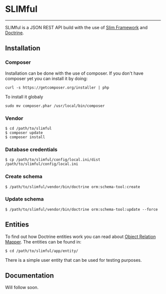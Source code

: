 # SLIMful
***

SLIMful is a JSON REST API build with the use of [Slim Framework](http://www.slimframework.com) and [Doctrine](http://www.doctrine-project.org). 

## Installation

### Composer
Installation can be done with the use of composer. If you don't have composer yet you can install it by doing:

    curl -s https://getcomposer.org/installer | php
    
To install it globaly 
    
    sudo mv composer.phar /usr/local/bin/composer
    
### Vendor

    $ cd /path/to/slimful
    $ composer update
    $ composer install
    
### Database credentials

    $ cp /path/to/slimful/config/local.ini/dist /path/to/slimful/config/local.ini
    
### Create schema

    $ /path/to/slimful/vendor/bin/doctrine orm:schema-tool:create
    
### Update schema

    $ /path/to/slimful/vendor/bin/doctrine orm:schema-tool:update --force
    
## Entities

To find out how Doctrine entities work you can read about [Object Relation Mapper](http://www.doctrine-project.org/projects/orm.html). The entities can be found in:

    $ cd /path/to/slimful/app/entity/
    
There is a simple user entity that can be used for testing purposes.

## Documentation

Will follow soon.